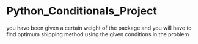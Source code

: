 # Python_Conditionals_Project
you have been given a certain weight of the package and you will have to find optimum shipping method using the given conditions in the problem
